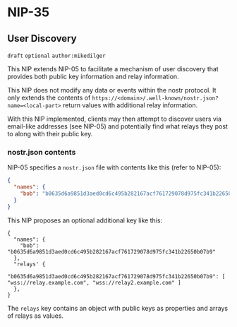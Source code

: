 
NIP-35
======

User Discovery
--------------

`draft` `optional` `author:mikedilger`

This NIP extends NIP-05 to facilitate a mechanism of user discovery that provides both public key information and relay information.

This NIP does not modify any data or events within the nostr protocol. It only extends the contents of `https://<domain>/.well-known/nostr.json?name=<local-part>` return values with additional relay information.

With this NIP implemented, clients may then attempt to discover users via email-like addresses (see NIP-05) and potentially find what relays they post to along with their public key.

### nostr.json contents

NIP-05 specifies a `nostr.json` file with contents like this (refer to NIP-05):

```json
{
  "names": {
    "bob": "b0635d6a9851d3aed0cd6c495b282167acf761729078d975fc341b22650b07b9"
  }
}
```

This NIP proposes an optional additional key like this:

````
{
  "names": {
    "bob": "b0635d6a9851d3aed0cd6c495b282167acf761729078d975fc341b22650b07b9"
  },
  "relays' {
    "b0635d6a9851d3aed0cd6c495b282167acf761729078d975fc341b22650b07b9": [ "wss://relay.example.com", "wss://relay2.example.com" ]
  },
}
````

The `relays` key contains an object with public keys as properties and arrays of relays as values.
